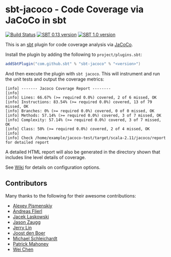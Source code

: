 # sbt-jacoco - Code Coverage via JaCoCo in sbt

[![Build Status](https://travis-ci.org/sbt/sbt-jacoco.svg?branch=master)](https://travis-ci.org/sbt/sbt-jacoco)
[![SBT 0.13 version](https://img.shields.io/badge/sbt_0.13-3.0.1-blue.svg)](https://bintray.com/stringbean/sbt-plugins/sbt-jacoco)
[![SBT 1.0 version](https://img.shields.io/badge/sbt_1.0-3.0.1-blue.svg)](https://bintray.com/stringbean/sbt-plugins/sbt-jacoco)

This is an [sbt](http://scala-sbt.org/) plugin for code coverage analysis via [JaCoCo](http://www.eclemma.org/jacoco/).

Install the plugin by adding the following to `project/plugins.sbt`:

```scala
addSbtPlugin("com.github.sbt" % "sbt-jacoco" % "<version>")
```

And then execute the plugin with `sbt jacoco`. This will instrument and run the unit tests and output the coverage
metrics:

```
[info] ------- Jacoco Coverage Report --------
[info]
[info] Lines: 66.67% (>= required 0.0%) covered, 2 of 6 missed, OK
[info] Instructions: 83.54% (>= required 0.0%) covered, 13 of 79 missed, OK
[info] Branches: 0% (>= required 0.0%) covered, 0 of 0 missed, OK
[info] Methods: 57.14% (>= required 0.0%) covered, 3 of 7 missed, OK
[info] Complexity: 57.14% (>= required 0.0%) covered, 3 of 7 missed, OK
[info] Class: 50% (>= required 0.0%) covered, 2 of 4 missed, OK
[info]
[info] Check /home/example/jacoco-test/target/scala-2.11/jacoco/report for detailed report
```

A detailed HTML report will also be generated in the directory shown that includes line level details of coverage.

See [Wiki](https://github.com/sbt/sbt-jacoco/wiki) for details on configuration options.

## Contributors

Many thanks to the following for their awesome contributions:

* [Alexey Pismenskiy](https://github.com/apismensky)
* [Andreas Flierl](https://bitbucket.org/asflierl)
* [Jacek Laskowski](https://github.com/jaceklaskowski)
* [Jason Zaugg](https://github.com/retronym)
* [Jerry Lin](https://github.com/linjer)
* [Joost den Boer](https://bitbucket.org/diversit)
* [Michael Schleichardt](https://github.com/schleichardt)
* [Patrick Mahoney](https://bitbucket.org/paddymahoney)
* [Wei Chen](https://github.com/wchen9911)
